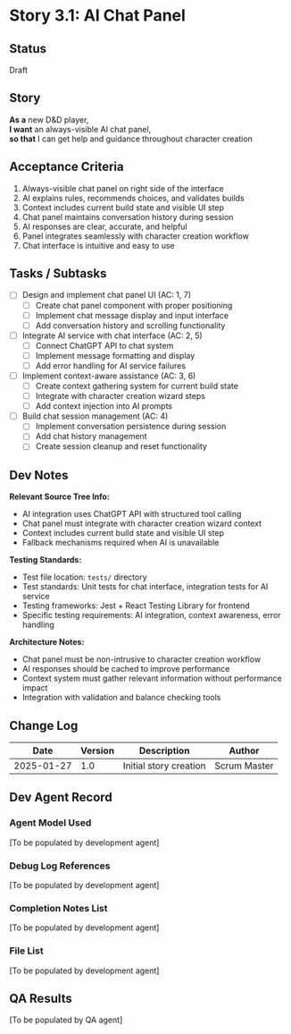 # Story 3.1: AI Chat Panel

## Status
Draft

## Story
**As a** new D&D player,  
**I want** an always-visible AI chat panel,  
**so that** I can get help and guidance throughout character creation

## Acceptance Criteria
1. Always-visible chat panel on right side of the interface
2. AI explains rules, recommends choices, and validates builds
3. Context includes current build state and visible UI step
4. Chat panel maintains conversation history during session
5. AI responses are clear, accurate, and helpful
6. Panel integrates seamlessly with character creation workflow
7. Chat interface is intuitive and easy to use

## Tasks / Subtasks
- [ ] Design and implement chat panel UI (AC: 1, 7)
  - [ ] Create chat panel component with proper positioning
  - [ ] Implement chat message display and input interface
  - [ ] Add conversation history and scrolling functionality
- [ ] Integrate AI service with chat interface (AC: 2, 5)
  - [ ] Connect ChatGPT API to chat system
  - [ ] Implement message formatting and display
  - [ ] Add error handling for AI service failures
- [ ] Implement context-aware assistance (AC: 3, 6)
  - [ ] Create context gathering system for current build state
  - [ ] Integrate with character creation wizard steps
  - [ ] Add context injection into AI prompts
- [ ] Build chat session management (AC: 4)
  - [ ] Implement conversation persistence during session
  - [ ] Add chat history management
  - [ ] Create session cleanup and reset functionality

## Dev Notes
**Relevant Source Tree Info:**
- AI integration uses ChatGPT API with structured tool calling
- Chat panel must integrate with character creation wizard context
- Context includes current build state and visible UI step
- Fallback mechanisms required when AI is unavailable

**Testing Standards:**
- Test file location: `tests/` directory
- Test standards: Unit tests for chat interface, integration tests for AI service
- Testing frameworks: Jest + React Testing Library for frontend
- Specific testing requirements: AI integration, context awareness, error handling

**Architecture Notes:**
- Chat panel must be non-intrusive to character creation workflow
- AI responses should be cached to improve performance
- Context system must gather relevant information without performance impact
- Integration with validation and balance checking tools

## Change Log
| Date | Version | Description | Author |
|------|---------|-------------|---------|
| 2025-01-27 | 1.0 | Initial story creation | Scrum Master |

## Dev Agent Record

### Agent Model Used
[To be populated by development agent]

### Debug Log References
[To be populated by development agent]

### Completion Notes List
[To be populated by development agent]

### File List
[To be populated by development agent]

## QA Results
[To be populated by QA agent]

